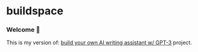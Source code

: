 # buildspace 
### Welcome 💜
This is my version of:
[build your own AI writing assistant w/ GPT-3](https://buildspace.so/builds/ai-writer) project.
